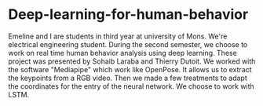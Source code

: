 # Deep-learning-for-human-behavior
Emeline and I are students in third year at university of Mons. We're electrical engineering student. During the second semester, we choose to work on real time human behavior analysis using deep learning. These project was presented by Sohaib Laraba and Thierry Dutoit. We worked with the software "Mediapipe" which work like OpenPose. It allows us to extract the keypoints from a RGB video. Then we made a few treatments to adapt the coordinates for the entry of the neural network.
We choose to work with LSTM.  
